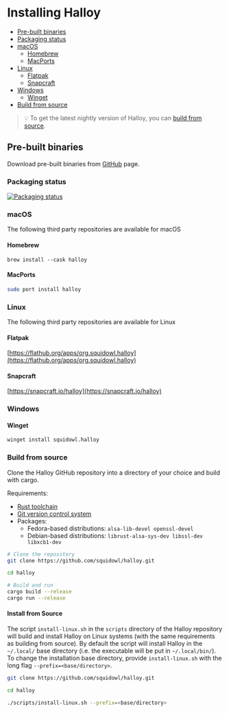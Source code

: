# Installing Halloy

- [Pre-built binaries](#pre-built-binaries)
- [Packaging status](#packaging-status)
- [macOS](#macos)
    - [Homebrew](#homebrew)
    - [MacPorts](#macports)
- [Linux](#linux)
    - [Flatpak](#flatpak)
    - [Snapcraft](#snapcraft)
- [Windows](#windows)
    - [Winget](#winget)
- [Build from source](#build-from-source)

> 💡 To get the latest nightly version of Halloy, you can [build from source](#build-from-source).

## Pre-built binaries

Download pre-built binaries from [GitHub](https://github.com/squidowl/halloy/releases) page.

### Packaging status

<a href="https://repology.org/project/halloy/versions">
    <img src="https://repology.org/badge/vertical-allrepos/halloy.svg" alt="Packaging status">
</a>

### macOS

The following third party repositories are available for macOS

#### Homebrew

```
brew install --cask halloy 
```

#### MacPorts

```sh
sudo port install halloy
```

### Linux

The following third party repositories are available for Linux

#### Flatpak

[https://flathub.org/apps/org.squidowl.halloy](https://flathub.org/apps/org.squidowl.halloy)

#### Snapcraft

[https://snapcraft.io/halloy](https://snapcraft.io/halloy)

### Windows

#### Winget

```sh
winget install squidowl.halloy
```

### Build from source

Clone the Halloy GitHub repository into a directory of your choice and build with cargo.

Requirements:

* [Rust toolchain](https://www.rust-lang.org/tools/install)
* [Git version control system](https://git-scm.com/)
* Packages:
  - Fedora-based distributions: `alsa-lib-devel openssl-devel`
  - Debian-based distributions: `librust-alsa-sys-dev libssl-dev libxcb1-dev`

```sh
# Clone the repository
git clone https://github.com/squidowl/halloy.git

cd halloy

# Build and run
cargo build --release
cargo run --release
```

#### Install from Source

The script `install-linux.sh` in the `scripts` directory of the Halloy repository will build and install Halloy on Linux systems (with the same requirements as building from source).  By default the script will install Halloy in the `~/.local/` base directory (i.e. the executable will be put in `~/.local/bin/`).  To change the installation base directory, provide `install-linux.sh` with the long flag <nobr>`--prefix=<base/directory>`</nobr>.

```sh
git clone https://github.com/squidowl/halloy.git

cd halloy

./scripts/install-linux.sh --prefix=<base/directory>
```
